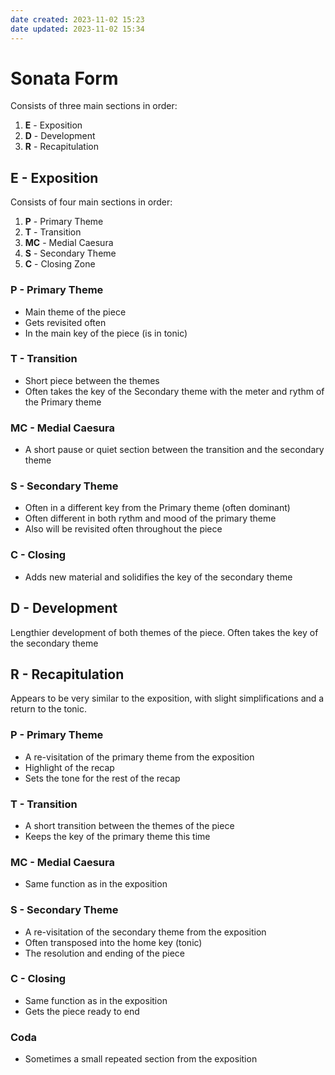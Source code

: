 ```yaml
---
date created: 2023-11-02 15:23
date updated: 2023-11-02 15:34
---
```


# Sonata Form

Consists of three main sections in order:

1. **E** - Exposition
2. **D** - Development
3. **R** - Recapitulation

## E - Exposition

Consists of four main sections in order:

1. **P** - Primary Theme
2. **T** - Transition
3. **MC** - Medial Caesura
4. **S** - Secondary Theme
5. **C** - Closing Zone

### P - Primary Theme

- Main theme of the piece
- Gets revisited often
- In the main key of the piece (is in tonic)

### T - Transition

- Short piece between the themes
- Often takes the key of the Secondary theme with the meter and rythm of the Primary theme

### MC - Medial Caesura

- A short pause or quiet section between the transition and the secondary theme

### S - Secondary Theme

- Often in a different key from the Primary theme (often dominant)
- Often different in both rythm and mood of the primary theme
- Also will be revisited often throughout the piece

### C - Closing

- Adds new material and solidifies the key of the secondary theme

## D - Development

Lengthier development of both themes of the piece. Often takes the key of the secondary theme

## R - Recapitulation

Appears to be very similar to the exposition, with slight simplifications and a return to the tonic.

### P - Primary Theme

- A re-visitation of the primary theme from the exposition
- Highlight of the recap
- Sets the tone for the rest of the recap

### T - Transition

- A short transition between the themes of the piece
- Keeps the key of the primary theme this time

### MC - Medial Caesura

- Same function as in the exposition

### S - Secondary Theme

- A re-visitation of the secondary theme from the exposition
- Often transposed into the home key (tonic)
- The resolution and ending of the piece

### C - Closing

- Same function as in the exposition
- Gets the piece ready to end

### Coda

- Sometimes a small repeated section from the exposition
